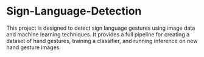# Sign-Language-Detection
This project is designed to detect sign language gestures using image data and machine learning techniques. It provides a full pipeline for creating a dataset of hand gestures, training a classifier, and running inference on new hand gesture images.
